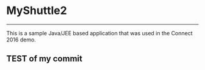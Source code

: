 # MyShuttle2
-------------

This is a sample Java/JEE based application that was used in the Connect 2016 demo. 

## TEST of my commit
